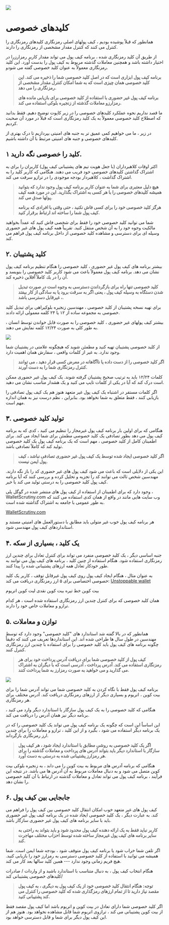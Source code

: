 ![](../images/03-main-l.png)

# کلیدهای خصوصی

همانطور که قبلاً پوشیده بودیم ، کیف پولهای اصلی رمزنگاری کلیدهای رمزنگاری را کنترل می کنند که کنترل مقدار مشخصی از رمزنگاری را دارند.

از طریق آن کلید رمزنگاری شده ، برنامه کیف پول می تواند مقدار کاربر رمزارزرا در اختیار داشته باشد و همچنین معاملات گذشته مربوط به کیف پول را بدست آورد. این کلید رمزنگاری معمولاً به عنوان کلید خصوصی گفته می شودو.

> **برنامه کیف پول ابزاری است که در اصل کلید خصوصی شما را ذخیره می کند. این کلید خصوصی همان چیزی است که به شما امکان کنترل مقدار مشخصی از رمزنگاری را می دهد.**
>
> **برنامه کیف پول غیر حضوری با استفاده از کلید خصوصی برای بازیابی مانده های رمزارزو معاملات گذشته از زنجیره بلوکی استفاده می کند.**

ما قصد نداریم نحوه عملکرد کلیدهای خصوصی را در زیر کاپوت توضیح دهیم. فقط بدانید که اصطلاح کلید خصوصی معمولاً به یک کلید رمزنگاری است که قبلاً در مورد آن صحبت کردیم.

در زیر ، ما می خواهیم کمی عمیق تر به جنبه های امنیتی بپردازیم تا درک بهتری از کلیدهای خصوصی و جنبه های امنیتی مرتبط با آن داشته باشیم.

## کلید را خصوصی نگه دارید ۱. 

اکثر اوقات کلاهبرداران (با جعل هویت تیم های پشتیبانی کیف پول) کاربران را برای به اشتراک گذاشتن کلیدهای خصوصی خود فریب می دهند. هنگامی که کاربر کلید را به اشتراک گذاشت ، کلاهبردار بودجه موجودی را در ترازو سرقت می کند.

> **هیچ دلیل معتبری برای شما به عنوان کاربر برنامه کیف پول وجود ندارد که بتوانید همیشه کلیدهای خصوصی را با هر کسی به اشتراک بگذارید. این در مورد همه کیف پولها صدق می کند.**
>
> **هرگز کلید خصوصی خود را برای کسی فاش نکنید ، حتی وقتی با افرادی که برنامه کیف پول شما را ساخته اند ارتباط برقرار کنید.**

شما می توانید کلید خصوصی خود را فقط برای شخصی فاش کنید که عمداً بخواهید مالکیت وجوه خود را به آن شخص منتقل کنید. تقریباً همه کیف پول های غیر حضوری وسیله ای برای دسترسی و مشاهده کلید خصوصی از داخل برنامه کیف پول فراهم می کند.

## کلید پشتیبان .۲

بیشتر برنامه های کیف پول غیر حضوری ، کلید خصوصی را هنگام تنظیم برنامه کیف پول نشان می دهد. برنامه کیف پول معمولاً باعث می شود کاربر كلید خصوصی را بنویسد و آن را در یك كاملاً آفلاین ذخیره كند.
 
> **کلید خصوصی تنها راه برای بازگرداندن دسترسی به وجوه است در صورت تبدیل شدن دستگاه به وسیله کیف پول ، یعنی اگر به سرقت برود یا به سادگی از کار بیفتد ، غیرقابل دسترسی باشد.**

برای تهیه نسخه پشتیبان از کلید خصوصی ، مهندسین زنجیره بلوکیراهی برای تبدیل کلید خصوصی به مجموعه ساده از ۱۲ یا ۲۴ کلمه معمولی ارائه دادند.

بیشتر کیف پولهای غیر حضوری ، کلید خصوصی را به صورت قابل خواندن توسط انسان ، به طور کلی به صورت ۱۲/۲۴ کلمه نمایش می دهند.

![](../images/03-02-l.png)

از کلید خصوصی پشتیبان تهیه کنید و مطمئن شوید که هیچگونه علامتی در پشتیبان شما وجود ندارد. به غیر از کلمات واقعی ، سفارش همان اهمیت دارد.

> **اگر کلید خصوصی را از دست داده یا ناآگاهانه در معرض کسی قرار دهید ، می توانند کنترل رمزنگاری شما را به دست آورند.**

کلمات ۱۲/۲۴ باید به ترتیب صحیح پشتیبان گرفته شوند. یک کیف پول غیر حضوری ممکن است درک کند که آیا در یکی از کلمات تایپ می کنید و یک هشدار مناسب نشان می دهید.

اگر کلمات مستقر در اشتباه یک کیف پول غیر متعهد هنوز هم یک کیف پول تصادفی را بازیابی کنند ، فقط متعلق به شما نخواهد بود. بنابراین ، نظم درست نیز به همان اندازه مهم است.

## ۳. تولید کلید خصوصی

هنگامی که برای اولین بار برنامه کیف پول غیرمجاز را تنظیم می کنید ، کدی که به برنامه کیف پول می دهد بطور تصادفی یک کلید خصوصی مطمئن برای شما ایجاد می کند. برای اطمینان کامل از کلید خصوصی ، مهم است که یک برنامه کیف پول یک کلید خصوصی تولید کند که کاملاً تصادفی باشد.

> **اگر کلید خصوصی ایجاد شده توسط یک کیف پول غیر حضوری تصادفی نباشد ، کیف پول ایمن نیست.**

این یکی از دلایلی است که باعث می شود کیف پول های غیر حضوری کد را باز نگه دارند. مهندسین شخص ثالث می توانند کد را تجزیه و تحلیل کرده و بررسی کنند که آیا برنامه کیف پول کلید خصوصی را به درستی تولید می کند یا خیر.

وجود دارد که برای اطمینان از استفاده از کیف پول های منتشر شده در گوگل پلی ،  WalletScrutiny.com وب سایت هایی مانند در واقع از همان کدی استفاده می کنند که به طور عمومی با جامعه به اشتراک گذاشته شده است.

 [WalletScrutiny.com](https://walletscrutiny.com) 
   
هر برنامه کیف پول خوب غیر متولی باید مطابق با دستورالعمل های امنیتی مستند و استانداردهای کیف پول مهندسی شود.

##  ۴. یک کلید ، بسیاری از سکه

جنبه اساسی دیگر ، یک کلید خصوصی منفرد می تواند برای کنترل تعادل برای چندین ارز رمزنگاری استفاده شود. هنگام استفاده از چنین کلید ، برنامه های کیف پول می توانند به طور خودکار تعادل همه ارزهای پشتیبانی شده را پیدا کنند.

به عنوان مثال ، هنگام ایجاد کیف پول روی کیف پول غیرقابل توقف ، کاربر یک کلید خصوصی اختصاصی برای ۵ ارز رمزنگاری دریافت می کند:
[Unstoppable wallet](https://unstoppable.money) 

بیت کوین
خط تیره
بیت کوین نقدی
لیت کوین
اتریوم

همان کلید خصوصی که برای کنترل چندین ارز رمزنگاری استفاده شده است ، هر کدام ترازو و معاملات خاص خود را دارند.

## ۵. توازن و معاملات

همانطور که در بالا گفته شد استاندارد های "کلید خصوصی" وجود دارد که توسط مهندسین در طول سال ها طراحی شده اند. این استانداردها تعریف می کنند که دقیقاً چگونه برنامه های کیف پول باید کلید خصوصی را برای استفاده با چندین ارز رمزنگاری کنترل کنند.

> **کیف پول از کلید خصوصی شما برای دریافت آدرس پرداخت خود برای هر رمزنگاری استفاده می کند. آدرس پرداخت ، آدرسی است که با دیگران به اشتراک می گذارید و می خواهید به صورت رمزارز به شما پرداخت کنند.**

![](../images/03-03-l.png)

برنامه کیف پول فقط با نگاه کردن به کلید خصوصی شما می تواند آدرس شما را برای بیت کوین ، اتریوم و بسیاری دیگر از ارزهای رمزنگاری دریافت کند. آدرس مختلف برای هر رمزنگاری.

هنگامی که کلید خصوصی را به یک کیف پول سازگار با استاندارد دیگر وارد می کنید ، برنامه دیگر نیز همان آدرس را دریافت می کند.

این اساساً این است که چگونه یک برنامه کیف پول می تواند یک کلید خصوصی را که در یک برنامه دیگر استفاده می شود ، بگیرد و از این کلید ، ترازو و معاملات را برای چندین ارز رمزنگاری بازگرداند.

> **اگر یک کلید خصوصی به روشی مطابق با استاندارد ایجاد شود ، هر کیف پول سازگار با استاندارد دیگر باید بتواند آدرس های پرداخت و معاملات گذشته را برای هر رمزارز پشتیبانی شده به درستی به دست آورد.**

هنگامی که برنامه آدرس های مربوط به بیت کوین را می داند ، به زنجیره بلوکی بیت کوین متصل می شود و به دنبال معاملات مربوط به آن آدرس ها می باشد. در نتیجه این فرآیند ، برنامه کیف پول می تواند تعادل و معاملات گذشته در ارتباط با آن کلید خصوصی را نشان دهد.

## ۶. جابجایی بین کیف پول

کیف پول های غیر متعهد خوب امکان انتقال کلید خصوصی بین کیف پول را فراهم می کند. به عبارت دیگر ، یک کلید خصوصی ایجاد شده در یک برنامه کیف پول غیر حضوری باید با سایر برنامه های کیف پول غیر حضوری سازگار باشد.

> **کاربر نباید فقط به یک ارائه دهنده کیف پول محدود شود و باید بتواند به راحتی به سایر برنامه های کیف پول غیرمجاز ساخته شده توسط احزاب مختلف مهاجرت کند.** 

اگر تلفن شما خراب شود یا برنامه کیف پول متوقف شود ، بودجه شما ایمن است. شما همیشه می توانید با استفاده از کلید خصوصی دسترسی به رمزارز خود را بازیابی کنید. هیچ فریم زمانی وجود ندارد --- همین کلید سالها بعد کار می کند.

هنگام انتخاب کیف پول ، به دنبال متناسب با استاندارد باشید و از واردات / صادرات کلیدهای خصوصی پشتیبانی کند/

> **توجه: هنگام انتقال کلید خصوصی خود از یک کیف پول به دیگری ، به کیف پول مقصد نیاز دارید تا از تمام ارزهای رمزگذاری شده که کلید خصوصی را کنترل می کند پشتیبانی کنید.**

اگر کلید خصوصی شما دارای تعادل در بیت کوین و اتریوم باشد اما کیف پول مقصد فقط از بیت کوین پشتیبانی می کند ، ترازوی اتریوم شما قابل مشاهده نخواهد بود. هنوز هم از این کیف پول دیگر برای شما و قابل دسترسی خواهد بود.
